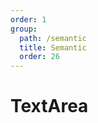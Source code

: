 ```yaml
---
order: 1
group:
  path: /semantic
  title: Semantic
  order: 26
---
```


# TextArea

<code src="./_demo.tsx"
  title='测试Semantic中基础组件TextArea'
  desc='使用自动配置查看效果'
  defaultShowCode=true
/>
